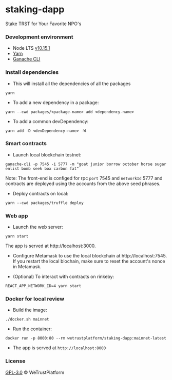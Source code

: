 # staking-dapp
Stake TRST for Your Favorite NPO's

### Development environment
- Node LTS [v10.15.1](https://nodejs.org/dist/latest-v10.x/)
- [Yarn](https://yarnpkg.com/en/)
- [Ganache CLI](https://github.com/trufflesuite/ganache-cli)

### Install dependencies
- This will install all the dependencies of all the packages
```
yarn
```

- To add a new dependency in a package:
```
yarn --cwd packages/<package-name> add <dependency-name>
```

- To add a common devDependency:
```
yarn add -D <devDependency-name> -W 
```

### Smart contracts
- Launch local blockchain testnet:
```
ganache-cli -p 7545 -i 5777 -m "goat junior borrow october horse sugar enlist bomb seek box carbon fat"
```
Note: The front-end is configed for rpc `port` 7545 and `networkId` 5777 and contracts are deployed using the accounts from the above seed phrases.

- Deploy contracts on local:
```
yarn --cwd packages/truffle deploy
```

### Web app
- Launch the web server:
```
yarn start
```
The app is served at http://localhost:3000. 

- Configure Metamask to use the local blockchain at http://localhost:7545.  If you restart the local blochain, make sure to reset the account's nonce in Metamask.

- (Optional) To interact with contracts on rinkeby:
```
REACT_APP_NETWORK_ID=4 yarn start
```

### Docker for local review
- Build the image:
```
./docker.sh mainnet
```

- Run the container:
```
docker run -p 8000:80 --rm wetrustplatform/staking-dapp:mainnet-latest
```

- The app is served at `http://localhost:8000`

### License
[GPL-3.0](https://www.gnu.org/licenses/gpl-3.0.txt) &copy; WeTrustPlatform

